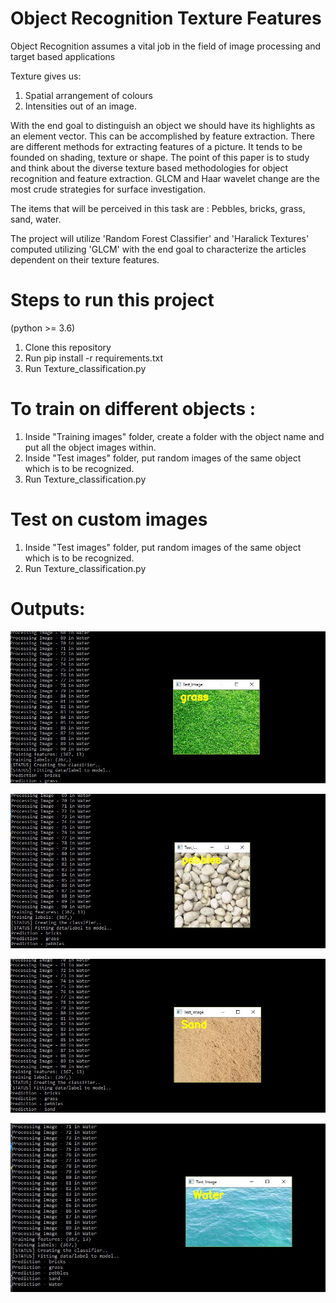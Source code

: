 # Object Recognition Texture Features
Object Recognition assumes a vital job in the field of image processing and target based applications

Texture gives us:
1. Spatial arrangement of colours
2. Intensities out of an image.

With the end goal to distinguish an object we should have its highlights as an element vector. This can be accomplished by feature extraction. There are different methods for extracting features of a picture. It tends to be founded on shading, texture or shape. The point of this paper is to study and think about the diverse texture based methodologies for object recognition and feature extraction. GLCM and Haar wavelet change are the most crude strategies for surface investigation.

The items that will be perceived in this task are :
Pebbles, bricks, grass, sand, water.

The project will utilize 'Random Forest Classifier' and 'Haralick Textures' computed utilizing 'GLCM' with the end goal to characterize the articles dependent on their texture features.

# Steps to run this project
(python >= 3.6)

1. Clone this repository
2. Run pip install -r requirements.txt
3. Run Texture_classification.py

# To train on different objects :

1. Inside "Training images" folder, create a folder with the object name and put all the object images within.
2. Inside "Test images" folder, put random images of the same object which is to be recognized.
3. Run Texture_classification.py

# Test on custom images

1. Inside "Test images" folder, put random images of the same object which is to be recognized.
2. Run Texture_classification.py

# Outputs: 

![grass_output](output/grass_output.jpg)

![pebbles_output](output/pebbles_output.jpg)

![sand_output](output/sand_output.jpg)

![water_output](output/water_output.jpg)
